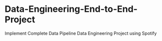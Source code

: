 # Data-Engineering-End-to-End-Project
Implement Complete Data Pipeline Data Engineering Project using Spotify

